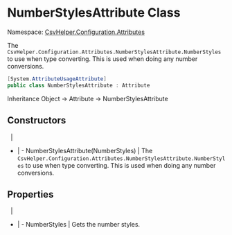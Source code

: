 # NumberStylesAttribute Class

Namespace: [CsvHelper.Configuration.Attributes](/api/CsvHelper.Configuration.Attributes)

The ``CsvHelper.Configuration.Attributes.NumberStylesAttribute.NumberStyles`` to use when type converting. This is used when doing any number conversions.

```cs
[System.AttributeUsageAttribute]
public class NumberStylesAttribute : Attribute
```

Inheritance Object -> Attribute -> NumberStylesAttribute

## Constructors
&nbsp; | &nbsp;
- | -
NumberStylesAttribute(NumberStyles) | The ``CsvHelper.Configuration.Attributes.NumberStylesAttribute.NumberStyles`` to use when type converting. This is used when doing any number conversions.

## Properties
&nbsp; | &nbsp;
- | -
NumberStyles | Gets the number styles.
